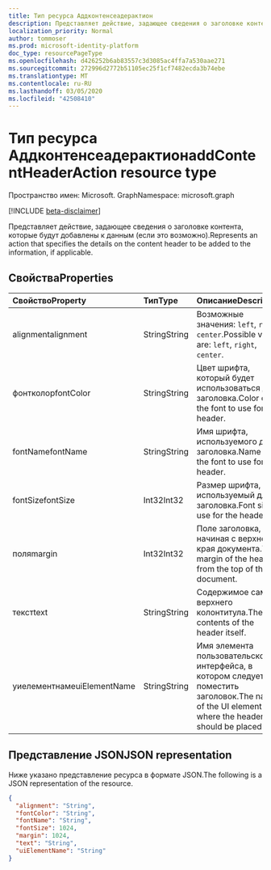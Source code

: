 ```yaml
---
title: Тип ресурса Аддконтенсеадерактион
description: Представляет действие, задающее сведения о заголовке контента, которые будут добавлены к данным (если это возможно).
localization_priority: Normal
author: tommoser
ms.prod: microsoft-identity-platform
doc_type: resourcePageType
ms.openlocfilehash: d426252b6ab83557c3d3085ac4ffa7a530aae271
ms.sourcegitcommit: 272996d2772b51105ec25f1cf7482ecda3b74ebe
ms.translationtype: MT
ms.contentlocale: ru-RU
ms.lasthandoff: 03/05/2020
ms.locfileid: "42508410"
---
```

# <a name="addcontentheaderaction-resource-type"></a><span data-ttu-id="ca908-103">Тип ресурса Аддконтенсеадерактион</span><span class="sxs-lookup"><span data-stu-id="ca908-103">addContentHeaderAction resource type</span></span>

<span data-ttu-id="ca908-104">Пространство имен: Microsoft. Graph</span><span class="sxs-lookup"><span data-stu-id="ca908-104">Namespace: microsoft.graph</span></span>

[!INCLUDE [beta-disclaimer](../../includes/beta-disclaimer.md)]

<span data-ttu-id="ca908-105">Представляет действие, задающее сведения о заголовке контента, которые будут добавлены к данным (если это возможно).</span><span class="sxs-lookup"><span data-stu-id="ca908-105">Represents an action that specifies the details on the content header to be added to the information, if applicable.</span></span>

## <a name="properties"></a><span data-ttu-id="ca908-106">Свойства</span><span class="sxs-lookup"><span data-stu-id="ca908-106">Properties</span></span>

| <span data-ttu-id="ca908-107">Свойство</span><span class="sxs-lookup"><span data-stu-id="ca908-107">Property</span></span>      | <span data-ttu-id="ca908-108">Тип</span><span class="sxs-lookup"><span data-stu-id="ca908-108">Type</span></span>   | <span data-ttu-id="ca908-109">Описание</span><span class="sxs-lookup"><span data-stu-id="ca908-109">Description</span></span>                                                   |
| :------------ | :----- | :------------------------------------------------------------ |
| <span data-ttu-id="ca908-110">alignment</span><span class="sxs-lookup"><span data-stu-id="ca908-110">alignment</span></span>     | <span data-ttu-id="ca908-111">String</span><span class="sxs-lookup"><span data-stu-id="ca908-111">String</span></span> | <span data-ttu-id="ca908-112">Возможные значения: `left`, `right`, `center`.</span><span class="sxs-lookup"><span data-stu-id="ca908-112">Possible values are: `left`, `right`, `center`.</span></span>               |
| <span data-ttu-id="ca908-113">фонтколор</span><span class="sxs-lookup"><span data-stu-id="ca908-113">fontColor</span></span>     | <span data-ttu-id="ca908-114">String</span><span class="sxs-lookup"><span data-stu-id="ca908-114">String</span></span> | <span data-ttu-id="ca908-115">Цвет шрифта, который будет использоваться для заголовка.</span><span class="sxs-lookup"><span data-stu-id="ca908-115">Color of the font to use for the header.</span></span>                      |
| <span data-ttu-id="ca908-116">fontName</span><span class="sxs-lookup"><span data-stu-id="ca908-116">fontName</span></span>      | <span data-ttu-id="ca908-117">String</span><span class="sxs-lookup"><span data-stu-id="ca908-117">String</span></span> | <span data-ttu-id="ca908-118">Имя шрифта, используемого для заголовка.</span><span class="sxs-lookup"><span data-stu-id="ca908-118">Name of the font to use for the header.</span></span>                       |
| <span data-ttu-id="ca908-119">fontSize</span><span class="sxs-lookup"><span data-stu-id="ca908-119">fontSize</span></span>      | <span data-ttu-id="ca908-120">Int32</span><span class="sxs-lookup"><span data-stu-id="ca908-120">Int32</span></span>  | <span data-ttu-id="ca908-121">Размер шрифта, используемый для заголовка.</span><span class="sxs-lookup"><span data-stu-id="ca908-121">Font size to use for the header.</span></span>                              |
| <span data-ttu-id="ca908-122">поля</span><span class="sxs-lookup"><span data-stu-id="ca908-122">margin</span></span>        | <span data-ttu-id="ca908-123">Int32</span><span class="sxs-lookup"><span data-stu-id="ca908-123">Int32</span></span>  | <span data-ttu-id="ca908-124">Поле заголовка, начиная с верхнего края документа.</span><span class="sxs-lookup"><span data-stu-id="ca908-124">The margin of the header from the top of the document.</span></span>        |
| <span data-ttu-id="ca908-125">текст</span><span class="sxs-lookup"><span data-stu-id="ca908-125">text</span></span>          | <span data-ttu-id="ca908-126">String</span><span class="sxs-lookup"><span data-stu-id="ca908-126">String</span></span> | <span data-ttu-id="ca908-127">Содержимое самого верхнего колонтитула.</span><span class="sxs-lookup"><span data-stu-id="ca908-127">The contents of the header itself.</span></span>                            |
| <span data-ttu-id="ca908-128">уиелементнаме</span><span class="sxs-lookup"><span data-stu-id="ca908-128">uiElementName</span></span> | <span data-ttu-id="ca908-129">String</span><span class="sxs-lookup"><span data-stu-id="ca908-129">String</span></span> | <span data-ttu-id="ca908-130">Имя элемента пользовательского интерфейса, в котором следует поместить заголовок.</span><span class="sxs-lookup"><span data-stu-id="ca908-130">The name of the UI element where the header should be placed.</span></span> |

## <a name="json-representation"></a><span data-ttu-id="ca908-131">Представление JSON</span><span class="sxs-lookup"><span data-stu-id="ca908-131">JSON representation</span></span>

<span data-ttu-id="ca908-132">Ниже указано представление ресурса в формате JSON.</span><span class="sxs-lookup"><span data-stu-id="ca908-132">The following is a JSON representation of the resource.</span></span>

<!-- {
  "blockType": "resource",
  "optionalProperties": [

  ],
  "@odata.type": "microsoft.graph.addContentHeaderAction",
  "baseType": "microsoft.graph.informationProtectionAction"
}-->

```json
{
  "alignment": "String",
  "fontColor": "String",
  "fontName": "String",
  "fontSize": 1024,
  "margin": 1024,
  "text": "String",
  "uiElementName": "String"
}
```

<!-- uuid: 16cd6b66-4b1a-43a1-adaf-3a886856ed98
2019-02-04 14:57:30 UTC -->
<!-- {
  "type": "#page.annotation",
  "description": "addContentHeaderAction resource",
  "keywords": "",
  "section": "documentation",
  "tocPath": ""
}-->
